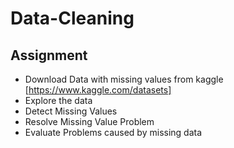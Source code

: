 # Data-Cleaning
## Assignment
- Download Data with missing values from kaggle [https://www.kaggle.com/datasets] 
- Explore the data
- Detect Missing Values
- Resolve Missing Value Problem
- Evaluate Problems caused by missing data
